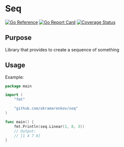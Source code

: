 # Seq

[![Go Reference](https://pkg.go.dev/badge/github.com/akramarenkov/seq.svg)](https://pkg.go.dev/github.com/akramarenkov/seq)
[![Go Report Card](https://goreportcard.com/badge/github.com/akramarenkov/seq)](https://goreportcard.com/report/github.com/akramarenkov/seq)
[![Coverage Status](https://coveralls.io/repos/github/akramarenkov/seq/badge.svg)](https://coveralls.io/github/akramarenkov/seq)

## Purpose

Library that provides to create a sequence of something

## Usage

Example:

```go
package main

import (
    "fmt"

    "github.com/akramarenkov/seq"
)

func main() {
    fmt.Println(seq.Linear(1, 8, 3))
    // Output:
    // [1 4 7 8]
}
```
